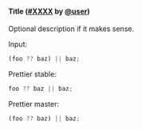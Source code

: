 <!--

1. Choose a folder based on which language your PR is for.

   - For JavaScript, choose `javascript/` etc.
   - For TypeScript specific syntax, choose `typescript/`.
   - If your PR applies to multiple languages, such as TypeScript/Flow, choose one folder and mention which languages it applies to.

2. In your chosen folder, create a file with your PR number: `pr-XXXX.md`. For example: `typescript/pr-6728.md`.

3. Copy the content below and paste it in your new file.

4. Fill in a title, the PR number and your user name.

5. Optionally write a description. Many times it’s enough with just sample code.

6. Change ```jsx to your language. For example, ```yaml.

7. Choose some nice input example code. Paste it along with the output before and after your PR.

-->

#### Title ([#XXXX](https://github.com/prettier/prettier/pull/XXXX) by [@user](https://github.com/user))

Optional description if it makes sense.

Input:

<!-- prettier-ignore -->
```jsx
(foo ?? baz) || baz;
```

Prettier stable:

<!-- prettier-ignore -->
```jsx
foo ?? baz || baz;
```

Prettier master:

<!-- prettier-ignore -->
```jsx
(foo ?? baz) || baz;
```
